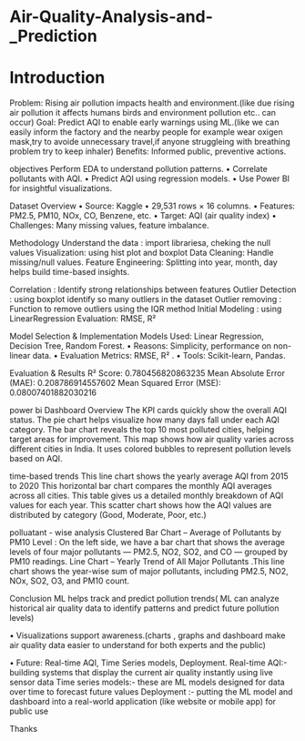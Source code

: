 # Air-Quality-Analysis-and-_Prediction
# Introduction
Problem: Rising air pollution impacts health and environment.(like due rising air pollution it affects humans birds and environment pollution etc.. can occur)
Goal: Predict AQI to enable early warnings using ML.(like we can easily inform the factory and the nearby people for example wear oxigen mask,try to avoide unnecessary travel,if anyone struggleing with breathing problem try to keep inhaler)
Benefits: Informed public, preventive actions.


objectives
Perform EDA to understand pollution patterns.
• Correlate pollutants with AQI.
• Predict AQI using regression models.
• Use Power BI for insightful visualizations.


Dataset Overview
• Source: Kaggle 
• 29,531 rows × 16 columns.
• Features: PM2.5, PM10, NOx, CO, Benzene, etc.
• Target: AQI   (air quality index)
• Challenges: Many missing values, feature imbalance.


Methodology
 Understand the data : import  librariesa, cheking the  null values
Visualization: using hist plot and boxplot 
 Data Cleaning: Handle missing/null values.
Feature Engineering: Splitting into year, month, day helps build time-based insights.


Correlation : Identify strong relationships between features
Outlier Detection :  using boxplot identify so many outliers in the dataset
Outlier removing : Function to remove outliers using the IQR method 
Initial Modeling :  using  LinearRegression
Evaluation: RMSE, R² 


Model Selection & Implementation
 Models Used: Linear Regression, Decision Tree, Random Forest.
• Reasons: Simplicity, performance on non-linear data.
• Evaluation Metrics: RMSE, R² .
• Tools: Scikit-learn, Pandas.


Evaluation & Results
R² Score: 0.780456820863235 
Mean Absolute Error (MAE): 0.208786914557602 
Mean Squared Error (MSE): 0.08007401882030216


power bi
Dashboard Overview
 The KPI cards quickly show the overall AQI status.
 The pie chart helps visualize how many days fall under each AQI category. 
The bar chart reveals the top 10 most polluted cities, helping target areas for improvement.
This map shows how air quality varies across different cities in India. It uses colored bubbles to represent pollution levels based on AQI.

time-based trends
This line chart shows the yearly average AQI from 2015 to 2020
This horizontal bar chart compares the monthly AQI averages across all cities.
This table gives us a detailed monthly breakdown of AQI values for each year.
This scatter chart shows how the AQI values are distributed by category (Good, Moderate, Poor, etc.)

polluatant - wise analysis
Clustered Bar Chart – Average of Pollutants by PM10 Level : On the left side, we have a bar chart that shows the average levels of four major pollutants — PM2.5, NO2, SO2, and CO — grouped by PM10 readings.
 Line Chart – Yearly Trend of All Major Pollutants .This line chart shows the year-wise sum of major pollutants, including PM2.5, NO2, NOx, SO2, O3, and PM10 count.

 Conclusion
  ML helps track and predict pollution trends( ML can analyze historical  air quality data to identify  patterns and predict future pollution levels)

• Visualizations support awareness.(charts , graphs and dashboard make air quality data easier to understand for both experts and the public)

• Future: Real-time AQI, Time Series models, Deployment.
Real-time AQI:-building systems that display the current air quality instantly using live sensor data 
Time series models:- these are ML models designed for data over time to forecast future values 
Deployment :- putting the ML model and dashboard into a real-world application (like website or mobile app) for public use 

Thanks
